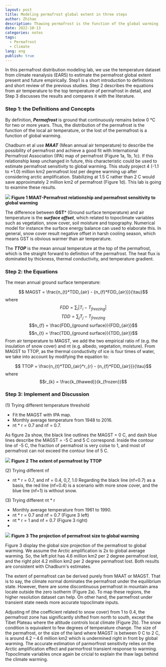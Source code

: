 ```yaml
---
layout: post
title: Modeling permafrost global extent in three steps
author: Zhihao
description: Thawing permafrost is the function of the global warming
date: 2022-10-13
categories: notes
tags:
  - Permafrost
  - Climate
lang: eng
publish: true
---
```


In this permafrost distribution modeling lab, we use the temperature dataset from climate reanalysis (EAR5) to estimate the permafrost global extent present and future empirically. Step1 is a short introduction to definitions and short review of the previous studies. Step 2 describes the equations from air temperature to the top temperature of permafrost in detail, and Step 3 discusses the results and compares it with the literature.

### Step 1: the Definitions and Concepts

By definition, ***Permafrost*** is ground that continuously remains below 0 °C for two or more years. Thus, the distribution of the permafrost is the function of the local air temperature, or the lost of the permafrost is a function of global warming<d-cite key="chadburn.etal_2017"></d-cite>.

Chadburn et al use ***MAAT*** (Mean annual air temperature) to describe the possibility of permafrost and achieve a good fit with International Permafrost Association (IPA) map of permafrost (Figure 1a, 1b, 1c). If this relationship keep unchanged in future, this characteristic could be used to estimate permafrost sensitivity to global warming. This study project 4 (-1.1 to +1.0) million km2 permafrost lost per degree warming up after considering arctic amplification. Stabilizing at 1.5 C rather than 2 C would save approximately 2 million km2 of permafrost (Figure 1d). This lab is going to examine these results.

![](https://i.imgur.com/ihDMkJp.png)
**Figure 1 MAAT-Permafrost relationship and permafrost sensitivity to global warming**

The difference between **GST*** (Ground surface temperature) and air temperature is the ***surface offset***, which related to topoclimate variables such as vegetation, snow cover, soil moisture and topography<d-cite key="gisnas.etal_2013"></d-cite>. Numerical model for instance the surface energy balance can used to elaborate this. In general, snow cover result negative offset in harsh cooling season, which means GST is obvious warmer than air temperature.

The ***TTOP*** is the mean annual temperature at the top of the permafrost, which is the straight forward to definition of the permafrost. The heat flux is dominated by thickness, thermal conductivity, and temperature gradient.

### Step 2: the Equations

The mean annual ground surface temperature:

$$ MAGST = \frac{n_{t}*TDD_{air} - {n_{f}*FDD_{air}}}{\tau}$$
where
$$FDD = \sum_{i} |T_{i} - T_{freezing}| $$
$$TDD = \sum_{j} T_{j} - T_{freezing} $$
$$n_{f} = \frac{FDD_{ground surface}}{FDD_{air}}$$
$$n_{t} = \frac{TDD_{ground surface}}{TDD_{air}}$$
From air temperature to MAGST, we add the two empirical ratio nf (e.g. the insulation of snow cover) and nt (e.g. albedo, vegetation, moisture). From MAGST to TTOP, as the thermal conductivity of ice is four times of water, we take into account by modifying the equation to:

$$ TTOP = \frac{n_{t}*TDD_{air}*r_{r} - {n_{f}*FDD_{air}}}{\tau}$$
where
$$r_{k} = \frac{k_{thawed}}{k_{frozen}}$$

### Step 3: Implement and Discussion

(1) Trying different temperature threshold
- Fit the MAGST with IPA map.
- Monthly average temperature from 1948 to 2016.
- nt * r = 0.7 and nf = 0.7.

As figure 2a show, the black line outlines the MAGST = 0 C, and dash blue lines describe the MAGST = -5 C and 5 C correspond. Inside the contour line of -5 C, the fraction of permafrost is very colse to 1, and most of permafrost can not exceed the contour line of 5 C. 

![](https://i.imgur.com/S4D8iZ5.png)
**Figure 2** **The extent of permafrost by TTOP**

(2) Trying different nf
- nt * r = 0.7, and nf = 0.4, 0,7, 1.0
Regarding the black line (nf=0.7) as a basis, the red line (nf=0.4) is a scenario with more snow cover, and the blue line (nf=1) is without snow.

(3) Trying different nt * r
- Monthly average temperature from 1961 to 1990.
- nt * r = 0.7 and nf = 0.7 (Figure 3 left)
- nt * r = 1 and nf = 0.7  (Figure 3 right)
- 
![](https://i.imgur.com/4m6NR18.png)
**Figure 3** **The projection of permafrost size to global warming**

Figure 3 display the global size projection of the permafrost to global warming. We assume the Arctic amplification is 2x to global average warming. So, the left plot has 4.6 million km2 per 2 degree permafrost lost, and the right plot 4.2 million km2 per 2 degree permafrost lost. Both results are consistent with Chadburn's estimates.

The extent of permafrost can be derived purely from MAAT or MAGST. That is to say, the climate normal dominates the permafrost under the equilibrium state. However, there are some discontinuous permafrost in mountain area locate outside the zero isotherm (Figure 2a). To map these regions, the higher resolution dataset can help. On other hand, the parmefrost under transient state needs more accurate topoclimate inputs.

Adjusting nf (the coefficient related to snow cover) from 1 to 0.4, the permafrost zone has significantly shifted from north to south, except the Tibet Plateau where the altitude controls local climate (Figure 2b). The snow condition is equivalent to few degrees of temperature change.
The size of the permafrost, or the size of the land where MAGST is between 0 C to 2 C, is around 4.2 – 4.6 million km2 which is undermined right in front by global warming. The accurate estimation of parmorfrost sensitivity relies on the Arctic amplification effect and parmorfrost transient response to warming. Topoclimate variables once again be cricial to explain the thaw lags behind the climate warming.














